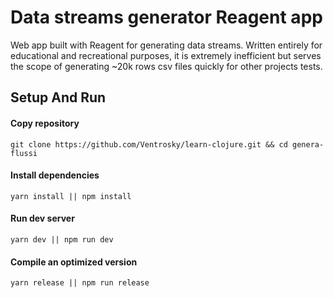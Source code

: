 # Data streams generator Reagent app

Web app built with Reagent for generating data streams. Written entirely for educational and recreational purposes, it is extremely inefficient but serves the scope of generating ~20k rows csv files quickly for other projects tests.

## Setup And Run
#### Copy repository
```shell
git clone https://github.com/Ventrosky/learn-clojure.git && cd genera-flussi
```

#### Install dependencies
```shell
yarn install || npm install
```

#### Run dev server
```shell
yarn dev || npm run dev
```

#### Compile an optimized version

```shell
yarn release || npm run release
```


